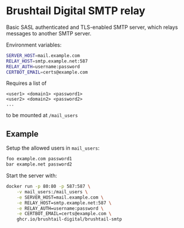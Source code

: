 # Brushtail Digital SMTP relay

Basic SASL authenticated and TLS-enabled SMTP server, which relays messages to another SMTP server.

Environment variables:

```sh
SERVER_HOST=mail.example.com
RELAY_HOST=smtp.example.net:587
RELAY_AUTH=username:password
CERTBOT_EMAIL=certs@example.com
```

Requires a list of
```
<user1> <domain1> <password1>
<user2> <domain2> <password2>
...
```
to be mounted at `/mail_users`

## Example

Setup the allowed users in `mail_users`:

```sh
foo example.com password1
bar example.net password2
```

Start the server with:

```sh
docker run -p 80:80 -p 587:587 \
    -v mail_users:/mail_users \
    -e SERVER_HOST=mail.example.com \
    -e RELAY_HOST=smtp.example.net:587 \
    -e RELAY_AUTH=username:password \
    -e CERTBOT_EMAIL=certs@example.com \
    ghcr.io/brushtail-digital/brushtail-smtp
```
